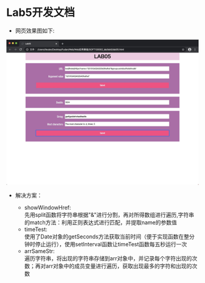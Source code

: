# Lab5开发文档
* 网页效果图如下:

![alt 网页效果图](images/ADF83FD6149DFA5DD69489200B8814E6.jpg)

* 解决方案：

    * showWindowHref:  
    先用split函数将字符串根据"&"进行分割，再对所得数组进行遍历,字符串的match方法：利用正则表达式进行匹配，并提取name的参数值
    * timeTest:  
    使用了Date对象的getSeconds方法获取当前时间（便于实现函数在整分钟时停止运行），使用setInterval函数让timeTest函数每五秒运行一次
    * arrSameStr:  
    遍历字符串，将出现的字符串存储到arr对象中，并记录每个字符出现的次数；再对arr对象中的成员变量进行遍历，获取出现最多的字符和出现的次数
    

